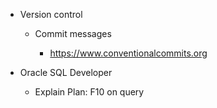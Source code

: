 * Version control

  * Commit messages

    * https://www.conventionalcommits.org
   
* Oracle SQL Developer

  * Explain Plan: F10 on query

